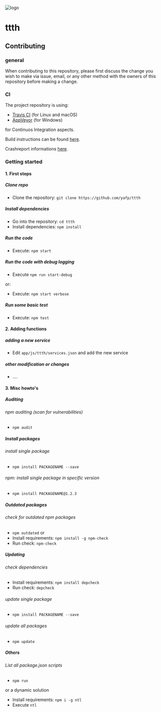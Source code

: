 ![logo](https://raw.githubusercontent.com/yafp/ttth/master/.github/logo/128x128.png)


# ttth
## Contributing


### general
When contributing to this repository, please first discuss the change you wish to make via issue,
email, or any other method with the owners of this repository before making a change.


### CI
The project repository is using:

* [Travis CI](https://travis-ci.org/) (for Linux and macOS)
* [AppVeyor](https://ci.appveyor.com/project/yafp/ttth) (for Windows)

for Continuos Integration aspects.

Build instructions can be found [here](BUILD.md).

Crashreport informations [here](https://sentry.io/organizations/yafp/ttth).


### Getting started

#### 1. First steps

##### Clone repo
* Clone the repository: ```git clone https://github.com/yafp/ttth```

##### Install dependencies
* Go into the repository: ```cd ttth```
* Install dependencies: ```npm install```

##### Run the code
* Execute: ```npm start```


##### Run the code with debug logging
* Execute ```npm run start-debug```

or:

* Execute: ```npm start verbose```


##### Run some basic test
* Execute: ```npm test```




#### 2. Adding functions

##### adding a new service
* Edit ```app/js/ttth/services.json``` and add the new service

##### other modification or changes
* ....




#### 3. Misc howto's

##### Auditing

###### npm auditing (scan for vulnerabilities)
* ```npm audit```

##### Install packages

###### install single package
* ```npm install PACKAGENAME --save```

###### npm: install single package in specific version
* ```npm install PACKAGENAME@1.2.3```


##### Outdated packages

###### check for outdated npm packages
* ```npm outdated```
or
* Install requirements: ```npm install -g npm-check```
* Run check: ```npm-check```


##### Updating

###### check dependencies
* Install requirements: ```npm install depcheck```
* Run check: ```depcheck```

###### update single package
* ```npm install PACKAGENAME --save```

###### update all packages
* ```npm update```



##### Others
###### List all package.json scripts
* ```npm run```

or a dynamic solution

* Install requirements: ```npm i -g ntl```
* Execute ```ntl```
